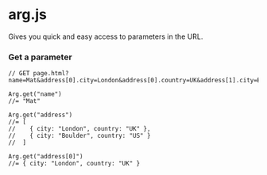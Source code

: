 # arg.js

Gives you quick and easy access to parameters in the URL.

### Get a parameter

    // GET page.html?name=Mat&address[0].city=London&address[0].country=UK&address[1].city=Boulder&address[1].country=US

    Arg.get("name")
    //= "Mat"

    Arg.get("address")
    //= [
    //    { city: "London", country: "UK" },
    //    { city: "Boulder", country: "US" }
    //  ]

    Arg.get("address[0]")
    //= { city: "London", country: "UK" }
